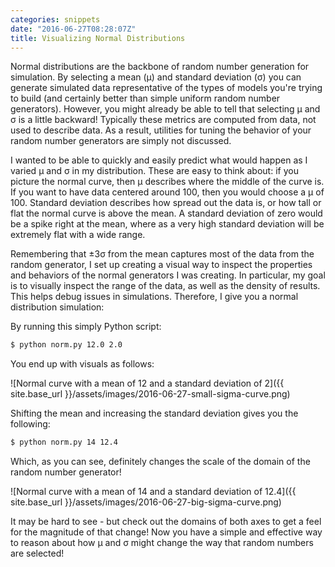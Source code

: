 ```yaml
---
categories: snippets
date: "2016-06-27T08:28:07Z"
title: Visualizing Normal Distributions
---
```


Normal distributions are the backbone of random number generation for simulation. By selecting a mean (&mu;) and standard deviation (&sigma;) you can generate simulated data representative of the types of models you're trying to build (and certainly better than simple uniform random number generators). However, you might already be able to tell that selecting &mu; and &sigma; is a little backward! Typically these metrics are computed from data, not used to describe data. As a result, utilities for tuning the behavior of your random number generators are simply not discussed.

I wanted to be able to quickly and easily predict what would happen as I varied &mu; and &sigma; in my distribution. These are easy to think about: if you picture the normal curve, then &mu; describes where the middle of the curve is. If you want to have data centered around 100, then you would choose a &mu; of 100. Standard deviation describes how spread out the data is, or how tall or flat the normal curve is above the mean. A standard deviation of zero would be a spike right at the mean, where as a very high standard deviation will be extremely flat with a wide range.

Remembering that &plusmn;3&sigma; from the mean captures most of the data from the random generator, I set up creating a visual way to inspect the properties and behaviors of the normal generators I was creating. In particular, my goal is to visually inspect the range of the data, as well as the density of results. This helps debug issues in simulations. Therefore, I give you a normal distribution simulation:

<script src="https://gist.github.com/bbengfort/99413d0e48c4188b8076534e0dcfb835.js"></script>

By running this simply Python script:

```bash
$ python norm.py 12.0 2.0
```

You end up with visuals as follows:

![Normal curve with a mean of 12 and a standard deviation of 2]({{ site.base_url }}/assets/images/2016-06-27-small-sigma-curve.png)

Shifting the mean and increasing the standard deviation gives you the following:

```bash
$ python norm.py 14 12.4
```

Which, as you can see, definitely changes the scale of the domain of the random number generator!

![Normal curve with a mean of 14 and a standard deviation of 12.4]({{ site.base_url }}/assets/images/2016-06-27-big-sigma-curve.png)

It may be hard to see - but check out the domains of both axes to get a feel for the magnitude of that change! Now you have a simple and effective way to reason about how &mu; and &sigma; might change the way that random numbers are selected!

